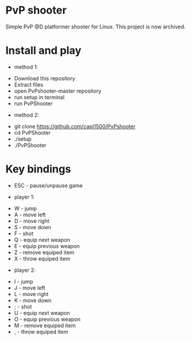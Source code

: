 # PvP shooter
Simple PvP @D platformer shooter for Linux. This project is now archived.

# Install and play

* method 1:
- Download this repository
- Extract files
- open PvPshooter-master repository
- run setup in terminal
- run PvPShooter

* method 2:
- git clone https://github.com/capi1500/PvPshooter
- cd PvPShooter
- ./setup
- ./PvPShooter

# Key bindings

* ESC - pause/unpause game

- player 1:
* W - jump
* A - move left
* D - move right
* S - move down
* F - shot
* Q - equip next weapon
* E - equip previous weapon
* Z - remove equiped item
* X - throw equiped item

- player 2:
* I - jump
* J - move left
* L - move right
* K - move down
* ; - shot
* U - equip next weapon
* O - equip previous weapon
* M - remove equiped item
* , - throw equiped item

